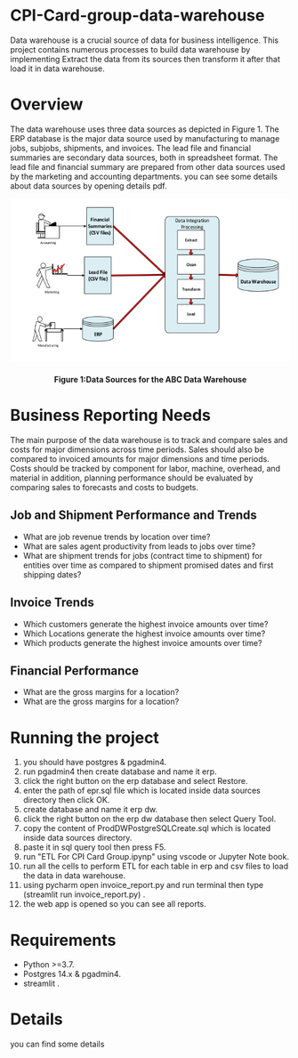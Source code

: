 # CPI-Card-group-data-warehouse
Data warehouse is a crucial source of data for business intelligence.
This project contains numerous processes to build data warehouse by implementing Extract the data from its sources then transform it after that load it in data warehouse.    
#  Overview 
The data warehouse uses three data sources as depicted in Figure 1. The ERP
database is the major data source used by manufacturing to manage jobs, subjobs,
shipments, and invoices. The lead file and financial summaries are secondary data
sources, both in spreadsheet format. The lead file and financial summary are prepared
from other data sources used by the marketing and accounting departments.
you can see some details about data sources by opening  details pdf.

![data_sources.png](data_sources.png)
<h4><center> Figure 1:Data Sources for the ABC Data Warehouse </center></h4>

# Business Reporting Needs 
The main purpose of the data warehouse is to track and compare sales and costs
for major dimensions across time periods. Sales should also be compared to invoiced
amounts for major dimensions and time periods. Costs should be tracked by component
for labor, machine, overhead, and material in addition, planning performance should be
evaluated by comparing sales to forecasts and costs to budgets.
## Job and Shipment Performance and Trends
* What are job revenue trends by location over time?
* What are sales agent productivity from leads to jobs over time?
* What are shipment trends for jobs (contract time to shipment) for entities over
time as compared to shipment promised dates and first shipping dates?
## Invoice Trends
* Which customers generate the highest invoice amounts over time?
* Which Locations generate the highest invoice amounts over time?
* Which products generate the highest invoice amounts over time?
## Financial Performance
* What are the gross margins for a location?
* What are the gross margins for a location?
# Running the project
1. you should have postgres & pgadmin4.
2. run pgadmin4 then create database and name it erp.
3. click the right button on the erp database and select Restore.
4. enter the path of epr.sql file which is located inside data sources directory then click OK.
5. create database and name it erp dw.
6. click the right button on the erp dw database then select Query Tool.
7. copy the content of ProdDWPostgreSQLCreate.sql which is located inside data sources directory.
8. paste it in sql query tool then press F5.
9. run "ETL For CPI Card Group.ipynp" using vscode or Jupyter Note book.
10. run all the cells to perform ETL for each table in erp and csv files to load the data in data warehouse.
11. using pycharm open invoice_report.py and run terminal then type (streamlit run invoice_report.py) .
12. the web app is opened so you can see all reports.
# Requirements 
* Python >=3.7.
* Postgres 14.x & pgadmin4.
* streamlit .
# Details 
you can find some details 
